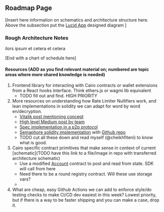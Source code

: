 ## Roadmap Page

[Insert here information on schematics and architecture structure here. Above the subsection put the [Lucid App](https://lucid.app/users/login#/login) designed diagram ]

### **Rough Architecture Notes**

ilors ipsum et cetera et cetera

[End with a chart of schedule here]

#### Resources (ADD as you find relevant material on; numbered are topic areas where more shared knowledge is needed)

1. Frontend library for interacting with Cairo contracts or wallet extensions from a React hooks interface. Think ethers.js or wagmi lib equivalent
    - TODO fill out and find. HIGH PRIORITY
2. More resources on understanding how Rate Limiter Nullifiers work, and lean implementations in solidity we can adapt for word by word en/decryption.
    - [Vitalik post mentioning concept](https://vitalik.ca/general/2022/06/15/using_snarks.html)
    - [High level Medium post by team](https://medium.com/privacy-scaling-explorations/rate-limiting-nullifier-a-spam-protection-mechanism-for-anonymous-environments-bbe4006a57d)
    - [Spec implementation in a p2p protocol](https://rfc.vac.dev/spec/32/)
    - [Semaphore solidity implementation](https://ethresear.ch/t/semaphore-rln-rate-limiting-nullifier-for-spam-prevention-in-anonymous-p2p-setting/5009) with [Github repo](https://github.com/semaphore-protocol/semaphore)
    - TODO cut all these down and read myself (@cheikhfiteni) to know what is good.
3. Cairo specific contract primitives that make sense in context of current [schematic](TODO have this link to a file/image in repo with transferred architecture schematic)
    - Use a modified [Account](https://github.com/OpenZeppelin/cairo-contracts/blob/main/docs/Account.md) contract to post and read from state. SDK will call from here
    - Need there to be a round registry contract. Will these use storage vars?
    - 
4. What are cheap, easy Github Actions we can add to enforce style/do testing checks to make CI/CD dev easiest in this week? Lowest priority, but if there is a way to be faster shipping and you can make a case, drop it.